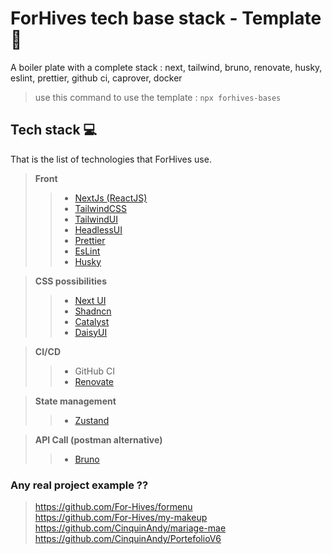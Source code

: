 # ForHives tech base stack - Template 🐝
A boiler plate with a complete stack : next, tailwind, bruno, renovate, husky, eslint, prettier, github ci, caprover, docker
> use this command to use the template : `npx forhives-bases`

## Tech stack 💻
That is the list of technologies that ForHives use.

> **Front**
>
> > - [NextJs (ReactJS)](https://nextjs.org/)
> > - [TailwindCSS](https://tailwindcss.com/)
> > - [TailwindUI](https://tailwindui.com/)
> > - [HeadlessUI](https://headlessui.com/)
> > - [Prettier](https://prettier.io/)
> > - [EsLint](https://eslint.org/)
> > - [Husky](https://typicode.github.io/husky/#/)

> **CSS possibilities**
> > - [Next UI](https://nextui.org/)
> > - [Shadncn](https://ui.shadcn.com/)
> > - [Catalyst](https://catalyst.tailwindui.com/docs)
> > - [DaisyUI](https://daisyui.com/)

> **CI/CD**
>
> > - GitHub CI
> > - [Renovate](https://www.mend.io/renovate/)

> **State management**
> > - [Zustand](https://docs.pmnd.rs/zustand/getting-started/introduction)

> **API Call (postman alternative)**
> > - [Bruno](https://github.com/usebruno/bruno)

### Any real project example ??
> https://github.com/For-Hives/formenu  
> https://github.com/For-Hives/my-makeup    
> https://github.com/CinquinAndy/mariage-mae   
> https://github.com/CinquinAndy/PortefolioV6    
